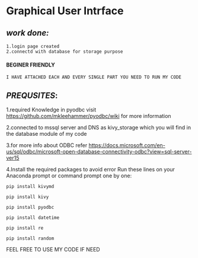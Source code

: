 # **Graphical User Intrface**

## **_work done:_**
    
    1.login page created 
    2.connectd with database for storage purpose

####  BEGINER FRIENDLY

    I HAVE ATTACHED EACH AND EVERY SINGLE PART YOU NEED TO RUN MY CODE

## _PREQUSITES_:

 1.required Knowledge in pyodbc visit 
 https://github.com/mkleehammer/pyodbc/wiki for more information
 
 2.connected to mssql server and DNS as kivy_storage which you will 
 find in the database module of my code 
 
 3.for more info about ODBC refer 
 https://docs.microsoft.com/en-us/sql/odbc/microsoft-open-database-connectivity-odbc?view=sql-server-ver15
  
4.Install the required packages to avoid error
Run these lines on your Anaconda prompt or command prompt one by one:

    pip install kivymd

    pip install kivy

    pip install pyodbc

    pip install datetime

    pip install re
    
    pip install random
    
FEEL FREE TO USE MY CODE IF NEED 

 